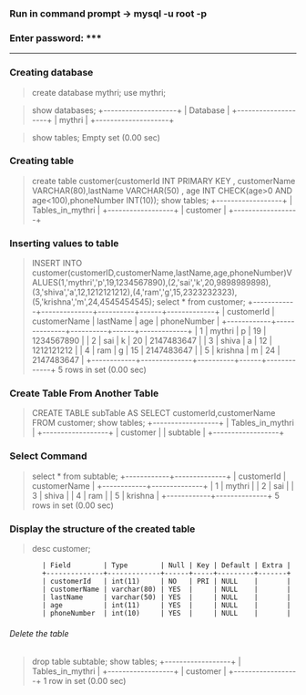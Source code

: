 ### Run in command prompt ->    mysql -u root -p
### Enter password: ***
--------------------------------------------------------------------------------------------------
### Creating database
> create database mythri;
> use mythri;

> show databases;
    +--------------------+
    | Database           |
    +--------------------+
    |  mythri            |
    +--------------------+

> show tables;
   Empty set (0.00 sec)

### Creating table
> create table customer(customerId INT PRIMARY KEY , customerName VARCHAR(80),lastName VARCHAR(50) , age INT CHECK(age>0  AND age<100),phoneNumber INT(10));
> show tables;
      +------------------+
      | Tables_in_mythri |
      +------------------+
      | customer         |
      +------------------+

### Inserting values to table
> INSERT INTO customer(customerID,customerName,lastName,age,phoneNumber)VALUES(1,'mythri','p',19,1234567890),(2,'sai','k',20,9898989898),(3,'shiva','a',12,1212121212),(4,'ram','g',15,2323232323),(5,'krishna','m',24,4545454545);
> select * from customer;
      +------------+--------------+----------+------+-------------+
      | customerId | customerName | lastName | age  | phoneNumber |
      +------------+--------------+----------+------+-------------+
      |          1 | mythri       | p        |   19 |  1234567890 |
      |          2 | sai          | k        |   20 |  2147483647 |
      |          3 | shiva        | a        |   12 |  1212121212 |
      |          4 | ram          | g        |   15 |  2147483647 |
      |          5 | krishna      | m        |   24 |  2147483647 |
      +------------+--------------+----------+------+-------------+
      5 rows in set (0.00 sec)


### Create Table From Another Table
  > CREATE TABLE subTable AS SELECT customerId,customerName FROM customer;
  > show tables;
        +------------------+
        | Tables_in_mythri |
        +------------------+
        | customer         |
        | subtable         |
        +------------------+

### Select Command
  > select * from subtable;
        +------------+--------------+
        | customerId | customerName |
        +------------+--------------+
        |          1 | mythri       |
        |          2 | sai          |
        |          3 | shiva        |
        |          4 | ram          |
        |          5 | krishna      |
        +------------+--------------+
        5 rows in set (0.00 sec)

### Display the structure of the created table      
   > desc customer;
            
            | Field        | Type        | Null | Key | Default | Extra |
            +--------------+-------------+------+-----+---------+-------+
            | customerId   | int(11)     | NO   | PRI | NULL    |       |
            | customerName | varchar(80) | YES  |     | NULL    |       |
            | lastName     | varchar(50) | YES  |     | NULL    |       |
            | age          | int(11)     | YES  |     | NULL    |       |
            | phoneNumber  | int(10)     | YES  |     | NULL    |       |
            

###### Delete the table
  > drop table subtable;
  > show tables;
    +------------------+
    | Tables_in_mythri |
    +------------------+
    | customer         |
    +------------------+
    1 row in set (0.00 sec)




